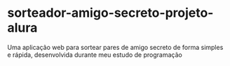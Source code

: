 # sorteador-amigo-secreto-projeto-alura
Uma aplicação web para sortear pares de amigo secreto de forma simples e rápida, desenvolvida durante meu estudo de programação 
